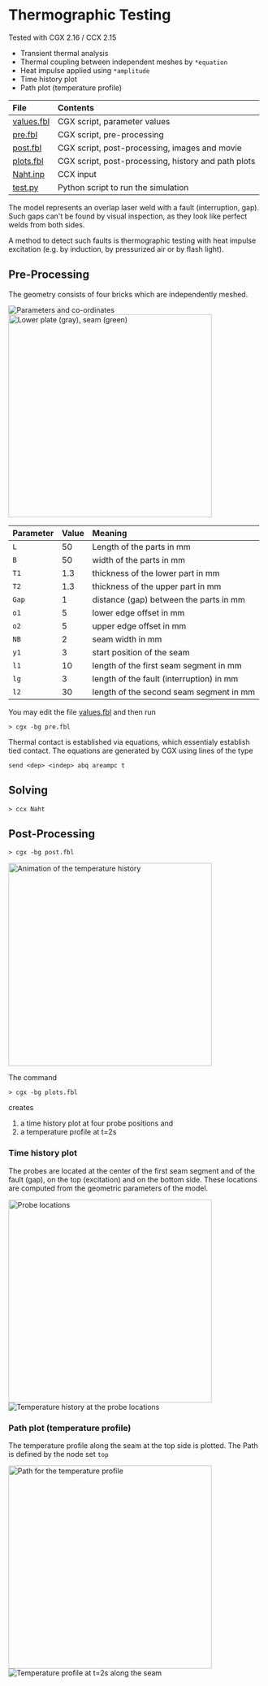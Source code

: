 # Thermographic Testing
Tested with CGX 2.16 / CCX 2.15

+ Transient thermal analysis
+ Thermal coupling between independent meshes by `*equation`
+ Heat impulse applied using `*amplitude`
+ Time history plot
+ Path plot (temperature profile)

File                       | Contents    
 :-------------            | :-------------
 [values.fbl](values.fbl)  | CGX script, parameter values
 [pre.fbl](pre.fbl)        | CGX script, pre-processing
 [post.fbl](post.fbl)      | CGX script, post-processing, images and movie
 [plots.fbl](plots.fbl)    | CGX script, post-processing, history and path plots
 [Naht.inp](Naht.inp)      | CCX input
 [test.py](test.py)        | Python script to run the simulation

The model represents an overlap laser weld with a fault (interruption, gap). Such gaps can't be found by visual inspection, as they look like perfect welds from both sides.

A method to detect such faults is thermographic testing with heat impulse excitation (e.g. by induction, by pressurized air or by flash light).

## Pre-Processing
The geometry consists of four bricks which are independently meshed.

<img src="Naht.png"  title="Parameters and co-ordinates">
<img src="Refs/geo.png" width="400" title="Lower plate (gray), seam (green)">

| Parameter      | Value   | Meaning                                     |
| :------------- |  :----  | :-------------                              |
| `L`            | 50      | Length of the parts in mm                   |
| `B`            | 50      | width of the parts in mm                    |
| `T1`           | 1.3     | thickness of the lower part in mm           |
| `T2`           | 1.3     | thickness of the upper part in mm           |
| `Gap`          | 1       | distance (gap) between the parts in mm      |
| `o1`           | 5       | lower edge offset in mm                     |
| `o2`           | 5       | upper edge offset in mm                     |
| `NB`           | 2       | seam width in mm                            |
| `y1`           | 3       | start position of the seam                  |
| `l1`           | 10      | length of the first seam segment in mm      |
| `lg`           | 3       | length of the fault (interruption) in mm    |
| `l2`           | 30      | length of the second seam segment in mm     |

You may edit the file [values.fbl](values.fbl) and then run
```
> cgx -bg pre.fbl
```
Thermal contact is established via equations, which essentialy establish tied contact. The equations are generated by CGX using lines of the type
```
send <dep> <indep> abq areampc t
```
## Solving

```
> ccx Naht
```

## Post-Processing

```
> cgx -bg post.fbl
```
<img src="movie.gif" width="400" title="Animation of the temperature history">

The command
```
> cgx -bg plots.fbl
```
creates
 1. a time history plot at four probe positions and
 2. a temperature profile at t=2s

### Time history plot
The probes are located at the center of the first seam segment and of the fault (gap), on the top (excitation) and on the bottom side. These locations are computed from the geometric parameters of the model.

<img src="Refs/probes.png" width="400" title="Probe locations">

<img src="Refs/history.png" title="Temperature history at the probe locations">

### Path plot (temperature profile)

The temperature profile along the seam at the top side is plotted. The Path is defined by the node set `top`

<img src="Refs/path.png" width="400" title="Path for the temperature profile">

<img src="Refs/pathplot.png" title="Temperature profile at t=2s along the seam">
